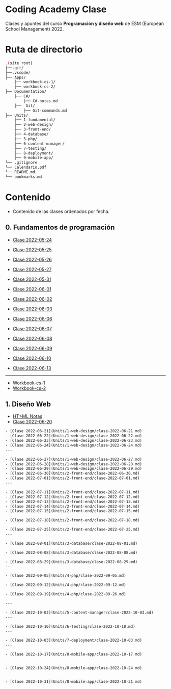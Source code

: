 # Coding Academy Clase

Clases y apuntes del curso **Programación y diseño web** de ESM (European School Management) 2022.

# Ruta de directorio
```sh
.(site root)
├──.git/
├──.vscode/
├── Apps/
    ├── workbook-cs-1/
    ├── workbook-cs-2/
├── Documentation/
    ├── C#/
        ├── C#-notes.md
    ├──  Git/
        ├── Git-commands.md
├── Units/
    ├── 1-fundamental/
    ├── 2-web-design/
    ├── 3-front-end/
    ├── 4-database/
    ├── 5-php/
    ├── 6-content-manager/
    ├── 7-testing/
    ├── 8-deployment/
    ├── 9-mobile-app/
└── .gitignore
└── Calendario.pdf
└── README.md
└── bookmarks.md
```

# Contenido
- Contenido de las clases ordenados por fecha.

## 0. Fundamentos de programación
- [Clase 2022-05-24](Units/0-fundamental/clase-2022-05-24.cs)
- [Clase 2022-05-25](Units/0-fundamental/clase-2022-05-25.cs)
- [Clase 2022-05-26](Units/0-fundamental/clase-2022-05-26.cs)
- [Clase 2022-05-27](Units/0-fundamental/clase-2022-05-27.cs)

- [Clase 2022-05-31](Units/0-fundamental/clase-2022-05-31.cs)
- [Clase 2022-06-01](Units/0-fundamental/clase-2022-06-01.cs)
- [Clase 2022-06-02](Units/0-fundamental/clase-2022-06-02.cs)
- [Clase 2022-06-03](Units/0-fundamental/clase-2022-06-03.cs)

- [Clase 2022-06-06](Units/0-fundamental/clase-2022-06-06.cs)
- [Clase 2022-06-07](Units/0-fundamental/clase-2022-06-07.cs)
- [Clase 2022-06-08](Units/0-fundamental/clase-2022-06-08.cs)
- [Clase 2022-06-09](Units/0-fundamental/clase-2022-06-09.cs)
- [Clase 2022-06-10](Units/0-fundamental/clase-2022-06-10.cs)
- [Clase 2022-06-13](Units/0-fundamental/clase-2022-06-13.cs)
---
- [Workbook-cs-1](Units/0-fundamental/workbook-cs-1//Program.cs)
- [Workbook-cs-2](Units/0-fundamental/workbook-cs-2//Program.cs)

## 1. Diseño Web
- [HT>ML Notas](Units/1-web-design/html-notas.md)
- [Clase 2022-06-20](Units/1-web-design/clase-2022-06-20.md)

```txt
- [Clase 2022-06-21](Units/1-web-design/clase-2022-06-21.md)
- [Clase 2022-06-22](Units/1-web-design/clase-2022-06-22.md)
- [Clase 2022-06-23](Units/1-web-design/clase-2022-06-23.md)
- [Clase 2022-06-24](Units/1-web-design/clase-2022-06-24.md)
---

- [Clase 2022-06-27](Units/1-web-design/clase-2022-06-27.md)
- [Clase 2022-06-28](Units/1-web-design/clase-2022-06-28.md)
- [Clase 2022-06-29](Units/1-web-design/clase-2022-06-29.md)
- [Clase 2022-06-30](Units/2-front-end/clase-2022-06-30.md)
- [Clase 2022-07-01](Units/2-front-end/clase-2022-07-01.md)
---

- [Clase 2022-07-11](Units/2-front-end/clase-2022-07-11.md)
- [Clase 2022-07-12](Units/2-front-end/clase-2022-07-12.md)
- [Clase 2022-07-13](Units/2-front-end/clase-2022-07-13.md)
- [Clase 2022-07-14](Units/2-front-end/clase-2022-07-14.md)
- [Clase 2022-07-15](Units/2-front-end/clase-2022-07-15.md)

- [Clase 2022-07-18](Units/2-front-end/clase-2022-07-18.md)

- [Clase 2022-07-25](Units/2-front-end/clase-2022-07-25.md)
---

- [Clase 2022-08-01](Units/3-database/clase-2022-08-01.md)

- [Clase 2022-08-08](Units/3-database/clase-2022-08-08.md)

- [Clase 2022-08-29](Units/3-database/clase-2022-08-29.md)
---

- [Clase 2022-09-05](Units/4-php/clase-2022-09-05.md)

- [Clase 2022-09-12](Units/4-php/clase-2022-09-12.md)

- [Clase 2022-09-19](Units/4-php/clase-2022-09-26.md)

---

- [Clase 2022-10-03](Units/5-content-manager/clase-2022-10-03.md)
---

- [Clase 2022-10-10](Units/6-testing/clase-2022-10-10.md)
---

- [Clase 2022-10-03](Units/7-deployment/clase-2022-10-03.md)
---

- [Clase 2022-10-17](Units/8-mobile-app/clase-2022-10-17.md)


- [Clase 2022-10-24](Units/8-mobile-app/clase-2022-10-24.md)


- [Clase 2022-10-31](Units/8-mobile-app/clase-2022-10-31.md)
```
